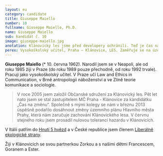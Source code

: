 ```yaml
---
layout: eu
category: candidate
title: Giuseppe Maiello
number: 10
fullname: Giuseppe Maiello, Ph.D.
name: Giuseppe Maiello
sub: kandidát č. 10
image: giuseppe-maiello.jpg
anotation: Klánovický les jsme před developery ochránili. Teď je čas na Prahu!
perex: Vysokoškolský učitel, Praha – Klánovice, LES. Zaměřuje se na územní plánování, zúročení zkušeností ze záchrany Klánovického lesa.
---
```


**Giuseppe Maiello** (* 10. června 1962). Narodil jsem se v Neapoli, ale od roku 1985 žiji v Praze (do roku 1989 pouze přechodně, od roku 1992 trvale). Pracuji jako vysokoškolský učitel. V Praze učí Law and Ethics in Communication, v Brně antropologii náboženství a ve Zlíně teorie komunikace a sociologie.

> V roce 2005 jsem založil Občanské sdružení za Klánovický les. Pět let nato jsem se stal zastupitelem MČ Praha - Klánovice za kandidátku „Čas na změnu“. Společně s mými kolegy se nám v březnu 2013 úspěšně podařilo dosáhnout změny územního plánu Hlavního města Prahy, která nám zaručuje zachování Klánovického lesa. V červnu stejného roku jsem prosadil nulovou tolerancí hazardu v Klánovicích.

V Itálii patřím do [Hnutí 5 hvězd](http://www.beppegrillo.it/movimento/) a v České republice jsem členem [Liberálně ekologické strany](http://stranales.cz).

Žiji v Klánovicích se svou partnerkou Zorkou a s našimi dětmi Francescem, Goranem a Ester. 
